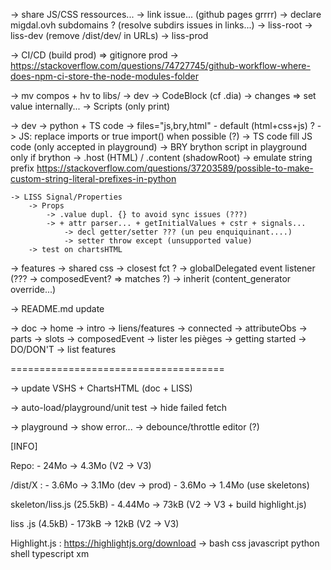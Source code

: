 -> share JS/CSS ressources...
    -> link issue... (github pages grrrr)
    -> declare migdal.ovh subdomains ? (resolve subdirs issues in links...)
        -> liss-root
        -> liss-dev    (remove /dist/dev/ in URLs)
        -> liss-prod

-> CI/CD (build prod) => gitignore prod
    -> https://stackoverflow.com/questions/74727745/github-workflow-where-does-npm-ci-store-the-node-modules-folder

-> mv compos + hv to libs/
-> dev
    -> CodeBlock (cf .dia)
        -> changes => set value internally...
    -> Scripts   (only print)

-> dev
    -> python + TS code
        -> files="js,bry,html" - default (html+css+js) ?
        -> JS: replace imports or true import() when possible (?)
        -> TS code fill JS code (only accepted in playground)
        -> BRY brython script in playground only if brython
            -> .host (HTML) / .content (shadowRoot)
            -> emulate string prefix
                https://stackoverflow.com/questions/37203589/possible-to-make-custom-string-literal-prefixes-in-python

    -> LISS Signal/Properties
        -> Props
            -> .value dupl. {} to avoid sync issues (???)
            -> + attr parser... + getInitialValues + cstr + signals...
                -> decl getter/setter ??? (un peu enquiquinant....)
                -> setter throw except (unsupported value)
        -> test on chartsHTML

-> features
    -> shared css
    -> closest fct ?
    -> globalDelegated event listener (??? -> composedEvent? => matches ?)
    -> inherit (content_generator override...)

-> README.md update

-> doc
    -> home
        -> intro
        -> liens/features
            -> connected
            -> attributeObs
            -> parts
            -> slots
            -> composedEvent
        -> lister les pièges
	-> getting started
        -> DO/DON'T
        -> list features

=====================================

-> update VSHS + ChartsHTML (doc + LISS)

-> auto-load/playground/unit test
    -> hide failed fetch

-> playground
    -> show error...
    -> debounce/throttle editor (?)

[INFO]

Repo:
    - 24Mo -> 4.3Mo (V2 -> V3)

/dist/X :
    - 3.6Mo -> 3.1Mo (dev -> prod)
    - 3.6Mo -> 1.4Mo (use skeletons)

skeleton/liss.js (25.5kB)
    - 4.44Mo -> 73kB (V2 -> V3 + build highlight.js)

liss .js (4.5kB)
    - 173kB -> 12kB (V2 -> V3)


Highlight.js : https://highlightjs.org/download
    -> bash css javascript python shell typescript xm